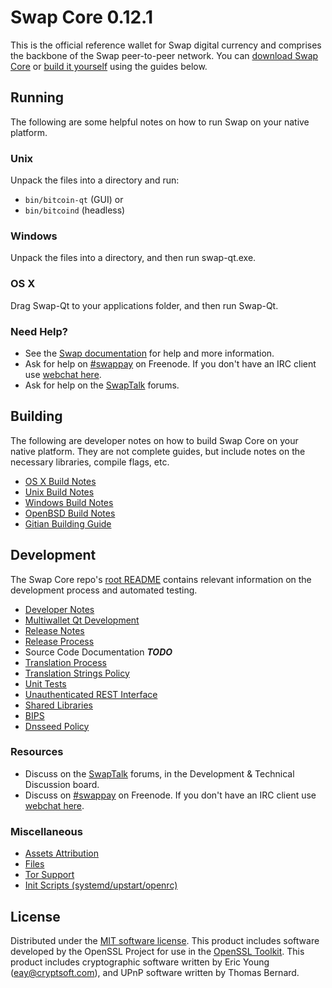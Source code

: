 Swap Core 0.12.1
=====================

This is the official reference wallet for Swap digital currency and comprises the backbone of the Swap peer-to-peer network. You can [download Swap Core](https://www.swap.org/downloads/) or [build it yourself](#building) using the guides below.

Running
---------------------
The following are some helpful notes on how to run Swap on your native platform.

### Unix

Unpack the files into a directory and run:

- `bin/bitcoin-qt` (GUI) or
- `bin/bitcoind` (headless)

### Windows

Unpack the files into a directory, and then run swap-qt.exe.

### OS X

Drag Swap-Qt to your applications folder, and then run Swap-Qt.

### Need Help?

* See the [Swap documentation](https://swappay.atlassian.net/wiki/display/DOC)
for help and more information.
* Ask for help on [#swappay](http://webchat.freenode.net?channels=swappay) on Freenode. If you don't have an IRC client use [webchat here](http://webchat.freenode.net?channels=swappay).
* Ask for help on the [SwapTalk](https://swaptalk.org/) forums.

Building
---------------------
The following are developer notes on how to build Swap Core on your native platform. They are not complete guides, but include notes on the necessary libraries, compile flags, etc.

- [OS X Build Notes](build-osx.md)
- [Unix Build Notes](build-unix.md)
- [Windows Build Notes](build-windows.md)
- [OpenBSD Build Notes](build-openbsd.md)
- [Gitian Building Guide](gitian-building.md)

Development
---------------------
The Swap Core repo's [root README](/README.md) contains relevant information on the development process and automated testing.

- [Developer Notes](developer-notes.md)
- [Multiwallet Qt Development](multiwallet-qt.md)
- [Release Notes](release-notes.md)
- [Release Process](release-process.md)
- Source Code Documentation ***TODO***
- [Translation Process](translation_process.md)
- [Translation Strings Policy](translation_strings_policy.md)
- [Unit Tests](unit-tests.md)
- [Unauthenticated REST Interface](REST-interface.md)
- [Shared Libraries](shared-libraries.md)
- [BIPS](bips.md)
- [Dnsseed Policy](dnsseed-policy.md)

### Resources
* Discuss on the [SwapTalk](https://swaptalk.org/) forums, in the Development & Technical Discussion board.
* Discuss on [#swappay](http://webchat.freenode.net/?channels=swappay) on Freenode. If you don't have an IRC client use [webchat here](http://webchat.freenode.net/?channels=swappay).

### Miscellaneous
- [Assets Attribution](assets-attribution.md)
- [Files](files.md)
- [Tor Support](tor.md)
- [Init Scripts (systemd/upstart/openrc)](init.md)

License
---------------------
Distributed under the [MIT software license](http://www.opensource.org/licenses/mit-license.php).
This product includes software developed by the OpenSSL Project for use in the [OpenSSL Toolkit](https://www.openssl.org/). This product includes
cryptographic software written by Eric Young ([eay@cryptsoft.com](mailto:eay@cryptsoft.com)), and UPnP software written by Thomas Bernard.
